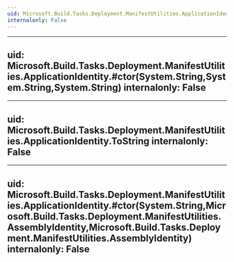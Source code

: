 ```yaml
---
uid: Microsoft.Build.Tasks.Deployment.ManifestUtilities.ApplicationIdentity
internalonly: False
---
```


---
uid: Microsoft.Build.Tasks.Deployment.ManifestUtilities.ApplicationIdentity.#ctor(System.String,System.String,System.String)
internalonly: False
---

---
uid: Microsoft.Build.Tasks.Deployment.ManifestUtilities.ApplicationIdentity.ToString
internalonly: False
---

---
uid: Microsoft.Build.Tasks.Deployment.ManifestUtilities.ApplicationIdentity.#ctor(System.String,Microsoft.Build.Tasks.Deployment.ManifestUtilities.AssemblyIdentity,Microsoft.Build.Tasks.Deployment.ManifestUtilities.AssemblyIdentity)
internalonly: False
---
